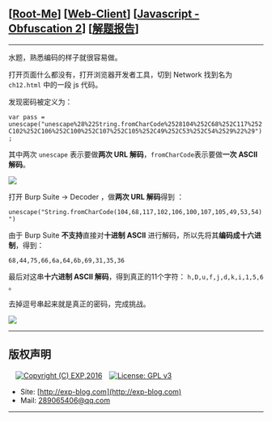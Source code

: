 ## [[Root-Me](https://www.root-me.org/)] [[Web-Client](https://www.root-me.org/en/Challenges/Web-Client/)] [[Javascript - Obfuscation 2](https://www.root-me.org/en/Challenges/Web-Client/Javascript-Obfuscation-2)] [[解题报告](https://exp-blog.com/safe/ctf/rootme/web-client/javascript-obfuscation-2/)]

------

水题，熟悉编码的样子就很容易做。

打开页面什么都没有，打开浏览器开发者工具，切到 Network 找到名为 `ch12.html` 中的一段 js 代码。

发现密码被定义为：

`var pass = unescape("unescape%28%22String.fromCharCode%2528104%252C68%252C117%252C102%252C106%252C100%252C107%252C105%252C49%252C53%252C54%2529%22%29");`

其中两次 `unescape` 表示要做**两次 URL 解码**，`fromCharCode`表示要做**一次 ASCII 解码**。

![](https://github.com/lyy289065406/CTF-Solving-Reports/blob/master/rootme/Web-Client/%5B06%5D%20%5B10P%5D%20Javascript%20-%20Obfuscation%202/imgs/01.png)

打开 Burp Suite -> Decoder ，做**两次 URL 解码**得到 ：

`unescape("String.fromCharCode(104,68,117,102,106,100,107,105,49,53,54)")`

由于 Burp Suite **不支持**直接对**十进制 ASCII** 进行解码，所以先将其**编码成十六进制**，得到：

`68,44,75,66,6a,64,6b,69,31,35,36` 

最后对这串**十六进制 ASCII 解码**，得到真正的11个字符： `h,D,u,f,j,d,k,i,1,5,6` 。

去掉逗号串起来就是真正的密码，完成挑战。

![](https://github.com/lyy289065406/CTF-Solving-Reports/blob/master/rootme/Web-Client/%5B06%5D%20%5B10P%5D%20Javascript%20-%20Obfuscation%202/imgs/02.png)

------

## 版权声明

　[![Copyright (C) EXP,2016](https://img.shields.io/badge/Copyright%20(C)-EXP%202016-blue.svg)](http://exp-blog.com)　[![License: GPL v3](https://img.shields.io/badge/License-GPL%20v3-blue.svg)](https://www.gnu.org/licenses/gpl-3.0)
  

- Site: [http://exp-blog.com](http://exp-blog.com) 
- Mail: <a href="mailto:289065406@qq.com?subject=[EXP's Github]%20Your%20Question%20（请写下您的疑问）&amp;body=What%20can%20I%20help%20you?%20（需要我提供什么帮助吗？）">289065406@qq.com</a>


------
